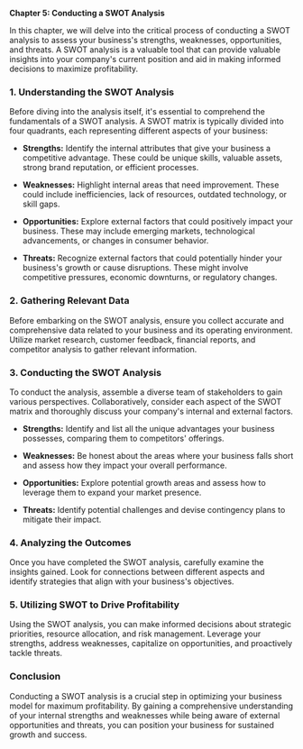 **Chapter 5: Conducting a SWOT Analysis**

In this chapter, we will delve into the critical process of conducting a SWOT analysis to assess your business's strengths, weaknesses, opportunities, and threats. A SWOT analysis is a valuable tool that can provide valuable insights into your company's current position and aid in making informed decisions to maximize profitability.

### **1. Understanding the SWOT Analysis**

Before diving into the analysis itself, it's essential to comprehend the fundamentals of a SWOT analysis. A SWOT matrix is typically divided into four quadrants, each representing different aspects of your business:

* **Strengths:** Identify the internal attributes that give your business a competitive advantage. These could be unique skills, valuable assets, strong brand reputation, or efficient processes.

* **Weaknesses:** Highlight internal areas that need improvement. These could include inefficiencies, lack of resources, outdated technology, or skill gaps.

* **Opportunities:** Explore external factors that could positively impact your business. These may include emerging markets, technological advancements, or changes in consumer behavior.

* **Threats:** Recognize external factors that could potentially hinder your business's growth or cause disruptions. These might involve competitive pressures, economic downturns, or regulatory changes.

### **2. Gathering Relevant Data**

Before embarking on the SWOT analysis, ensure you collect accurate and comprehensive data related to your business and its operating environment. Utilize market research, customer feedback, financial reports, and competitor analysis to gather relevant information.

### **3. Conducting the SWOT Analysis**

To conduct the analysis, assemble a diverse team of stakeholders to gain various perspectives. Collaboratively, consider each aspect of the SWOT matrix and thoroughly discuss your company's internal and external factors.

* **Strengths:** Identify and list all the unique advantages your business possesses, comparing them to competitors' offerings.

* **Weaknesses:** Be honest about the areas where your business falls short and assess how they impact your overall performance.

* **Opportunities:** Explore potential growth areas and assess how to leverage them to expand your market presence.

* **Threats:** Identify potential challenges and devise contingency plans to mitigate their impact.

### **4. Analyzing the Outcomes**

Once you have completed the SWOT analysis, carefully examine the insights gained. Look for connections between different aspects and identify strategies that align with your business's objectives.

### **5. Utilizing SWOT to Drive Profitability**

Using the SWOT analysis, you can make informed decisions about strategic priorities, resource allocation, and risk management. Leverage your strengths, address weaknesses, capitalize on opportunities, and proactively tackle threats.

### **Conclusion**

Conducting a SWOT analysis is a crucial step in optimizing your business model for maximum profitability. By gaining a comprehensive understanding of your internal strengths and weaknesses while being aware of external opportunities and threats, you can position your business for sustained growth and success.

